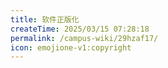 ```yaml
---
title: 软件正版化
createTime: 2025/03/15 07:28:18
permalink: /campus-wiki/29hzaf17/
icon: emojione-v1:copyright
---
```

